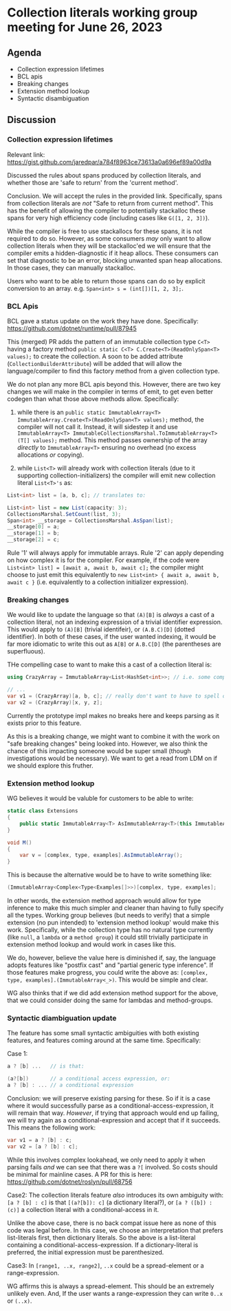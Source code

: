 # Collection literals working group meeting for June 26, 2023

## Agenda

* Collection expression lifetimes
* BCL apis
* Breaking changes
* Extension method lookup
* Syntactic disambiguation

## Discussion

### Collection expression lifetimes

Relevant link: https://gist.github.com/jaredpar/a784f8963ce73613a0a696ef89a00d9a

Discussed the rules about spans produced by collection literals, and whether those are 'safe to return' from the 'current method'.

Conclusion.  We will accept the rules in the provided link. Specifically, spans from collection literals are *not* "Safe to return from current method". This has the benefit of allowing the compiler to potentially stackalloc these spans for very high efficiency code (including cases like `G([1, 2, 3])`).

While the compiler is free to use stackallocs for these spans, it is not required to do so.  However, as some consumers *may* only want to allow collection literals when they will be stackalloc'ed we will ensure that the compiler emits a hidden-diagnostic if it heap allocs.  These consumers can set that diagnostic to be an error, blocking unwanted span heap allocations.  In those cases, they can manually stackalloc.

Users who want to be able to return those spans can do so by explicit conversion to an array.  e.g. `Span<int> s = (int[])[1, 2, 3];`. 

### BCL Apis

BCL gave a status update on the work they have done.  Specifically: https://github.com/dotnet/runtime/pull/87945

This (merged) PR adds the pattern of an immutable collection type `C<T>` having a factory method `public static C<T> C.Create<T>(ReadOnlySpan<T> values);` to create the collection.  A soon to be added attribute (`CollectionBuilderAttribute`) will be added that will allow the language/compiler to find this factory method from a given collection type.

We do not plan any more BCL apis beyond this.  However, there are two key changes we will make in the compiler in terms of emit, to get even better codegen than what those above methods allow.  Specifically:

1. while there is an `public static ImmutableArray<T> ImmutableArray.Create<T>(ReadOnlySpan<T> values);` method, the compiler will not call it.  Instead, it will sidestep it and use `ImmutableArray<T> ImmutableCollectionsMarshal.ToImmutableArray<T>(T[] values);` method.  This method passes ownership of the array *directly* to `ImmutableArray<T>` ensuring no overhead (no excess allocations *or* copying).

2. while `List<T>` will already work with collection literals (due to it supporting collection-initializers) the compiler will emit new collection literal `List<T>'s` as:

```c#
List<int> list = [a, b, c]; // translates to:

List<int> list = new List(capacity: 3);
CollectionsMarshal.SetCount(list, 3);
Span<int> __storage = CollectionsMarshal.AsSpan(list);
__storage[0] = a;
__storage[1] = b;
__storage[2] = c;
```

Rule '1' will always apply for immutable arrays.  Rule '2' can apply depending on how complex it is for the compiler.  For example, if the code were `List<int> list] = [await a, await b, await c];` the compiler might choose to just emit this equivalently to `new List<int> { await a, await b, await c }` (i.e. equivalently to a collection initializer expression).

### Breaking changes

We would like to update the language so that `(A)[B]` is *always* a cast of a collection literal, not an indexing expression of a trivial identifier expression.  This would apply to `(A)[B]` (trivial identifeir), or `(A.B.C)[D]` (dotted identifier).  In both of these cases, if the user wanted indexing, it would be far more idiomatic to write this out as `A[B]` or `A.B.C[D]` (the parentheses are superfluous).

THe compelling case to want to make this a cast of a collection literal is:

```c#
using CrazyArray = ImmutableArray<List<HashSet<int>>; // i.e. some complex collection type

// ...
var v1 = (CrazyArray)[a, b, c]; // really don't want to have to spell out the type in each location
var v2 = (CrazyArray)[x, y, z];
```

Currently the prototype impl makes no breaks here and keeps parsing as it exists prior to this feature.

As this is a breaking change, we might want to combine it with the work on "safe breaking changes" being looked into.  However, we also think the chance of this impacting someone would be super small (though investigations would be necessary).  We want to get a read from LDM on if we should explore this fruther.

### Extension method lookup

WG believes it would be valuble for customers to be able to write:

```c#
static class Extensions
{
    public static ImmutableArray<T> AsImmutableArray<T>(this ImmutableArray<T> array) => array;
}

void M()
{
    var v = [complex, type, examples].AsImmutableArray();
}
```

This is because the alternative would be to have to write something like:

```c#
(ImmutableArray<Complex<Type<Examples[]>>)[complex, type, examples];
```

In other words, the extension method approach would allow for type inference to make this much simpler and cleaner than having to fully specify all the types.  Working group believes (but needs to verify) that a simple extension (no pun intended) to 'extension method lookup' would make this work.  Specifically, while the collection type has no natural type currently (like `null`, a `lambda` or a `method group`) it could still trivially participate in extension method lookup and would work in cases like this.

We do, however, believe the value here is diminished if, say, the language adopts features like "postfix cast" and "partial generic type inference".  If those features make progress, you could write the above as:  ```[complex, type, examples].(ImmutableArray<_>)```.  This would be simple and clear.  

WG also thinks that if we did add extension method support for the above, that we could consider doing the same for lambdas and method-groups.

### Syntactic diambiguation update

The feature has some small syntactic ambiguities with both existing features, and features coming around at the same time.  Specifically:

Case 1:
```c#
a ? [b] ...   // is that:

(a?[b])       // a conditional access expression, or:
a ? [b] : ... // a conditional expression
```

Conclusion: we will preserve existing parsing for these.  So if it is a case where it would successfully parse as a conditional-access-expression, it will remain that way.  *However*, if trying that approach would end up failing, we will try again as a conditional-expression and accept that if it succeeds.  This means the following work:

```c#
var v1 = a ? [b] : c;
var v2 = [a ? [b] : c];
```

While this involves complex lookahead, we only need to apply it when parsing fails *and* we can see that there was a `?[` involved.  So costs should be minimal for mainline cases.  A PR for this is here: https://github.com/dotnet/roslyn/pull/68756

Case2: 
The collection literals feature *also* introduces its own ambiguity with: `[a ? [b] : c]` is that `[(a?[b]): c]` (a dictionary literal?), or `[a ? ([b]) : (c)]` a collection literal with a conditional-access in it.

Unlike the above case, there is no back compat issue here as none of this code was legal before.  In this case, we choose an interpretation that prefers list-literals first, then dictionary literals.  So the above is a list-literal containing a conditional-access-expression.  If a dictionary-literal is preferred, the initial expression must be parenthesized.

Case3:
In `[range1, ..x, range2]`, `..x` could be a spread-element or a range-expression.

WG affirms this is always a spread-element.  This should be an extremely unlikely even.  And, If the user wants a range-expression they can write `0..x` or `(..x)`. 
